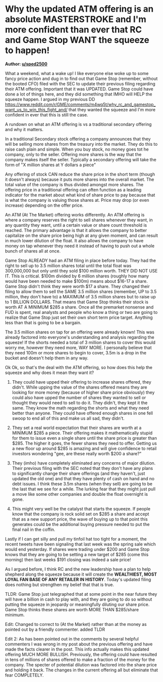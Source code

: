 # Why the updated ATM offering is an absolute MASTERSTROKE and I'm more confident than ever that RC and Game Stop WANT the squeeze to happen!

**Author: [u/sped2500](https://www.reddit.com/user/sped2500/)**

What a weekend, what a wake up! I like everyone else woke up to some fancy price action and dug in to find out that Game Stop (remember, without the booted CFO) filed with the SEC to update their previous filing regarding their ATM offering. Important that it was UPDATED. Game Stop could have done a lot of things here, and they did something that IMHO will HELP the squeeze happen. I argued in my previous DD https://www.reddit.com/r/GME/comments/m4wq5t/why_rc_and_gamestop_want_us_to_win_this_fight_and/ that they wanted the squeeze and I'm more confident in ever that this is still the case.

A rundown on what an ATM offering is vs a traditional secondary offering and why it matters.

In a traditional Secondary stock offering a company announces that they will be selling more shares from the treasury into the market. They do this to raise cash plain and simple. When you buy stock, no money goes tot he company, only to the seller. Offering more shares is the way that the company makes itself the seller. Typically a secondary offering will take the form of "X million shares at Y dollars a piece"

Any offering of stock CAN reduce the share price in the short term (though it doesn't always) because it puts more shares into the overall market. The total value of the company is thus divided amongst more shares. The offering price in a traditional offering can often function as a leading indicator for the market about what kind of share price to pay because that is what the company is valuing those shares at. Price may drop (or even increase) depending on the offer price.

An ATM (At The Market) offering works differently. An ATM offering is where a company reserves the right to sell shares whenever they want, in any quantity they want, until a certain value or share count threshold is reached. The primary advantage is that it allows the company to better capitalize on the share price being high at any given moment, and can result in much lower dilution of the float. It also allows the company to have money on tap whenever they need it instead of having to push out a whole bunch of shares all at once.

Game Stop ALREADY had an ATM filing in place before today. They had the right to sell up to 3.5 million shares total until the total float was 300,000,000 but only until they sold $100 million worth. THEY DID NOT USE IT. This is critical. $100m divided by 6 million shares (roughly how many would have been needed to make $100m) means about $16-17 a share. Game Stop didn't think they were worth $17 a share. They changed their filing to allow them to sell the SAME 3.5 million shares (remember, UP to 3.5 million, they don't have to) a MAXIMUM of 3.5 million shares but to raise up to 1 BILLION DOLLARS. That means that Game Stop thinks their stock is worth AT A MINIMUM $285 a share. Once all the premarket nonsense and FUD is spent, real analysts and people who know a thing or two are going to realize that Game Stop just set their own short term price target. Anything less than that is going to be a bargain.

The 3.5 million shares on tap for an offering were already known! This was already factored into everyone's understanding and analysis regarding the squeeze! If the shorts needed a total of 3 million shares to cover this would worry me, however they need more, WAY MORE. I personally believe that they need 100m or more shares to begin to cover, 3.5m is a drop in the bucket and doesn't help them in any way.

Ok Ok, so that's the deal with the ATM offering, so how does this help the squeeze and why does it mean they want it?

1. They could have upped their offering to increase shares offered, they didn't. While upping the value of the shares offered means they are looking for more money (because of higher share price obviously) they could also have upped the number of shares they wanted to sell or thought they would need to sell to do it. They didn't, they kept it the same. They know the math regarding the shorts and what they need better than anyone. They could have offered enough shares in one fell swoop to end all of this and make us all sad, they didn't.

2. They set a real world expectation that their shares are worth at a MINIMUM $285 a piece. Their offering makes it mathematically stupid for them to issue even a single share until the share price is greater than $285. The higher it goes, the fewer shares they need to offer. Getting us a new floor up around $285 is amazing and will give confidence to retail investors wondering "gee, are these really worth $200 a share?"

3. They (imho) have completely eliminated any concerns of major dilution. Their previous filing with the SEC noted that they don't have any plans to significantly change their share offerings (and they haven't, just updated the old one) and that they have plenty of cash on hand and no debt issues. I think these 3.5m shares (when they sell) are going to be the last that we see for a while. The lurking fear that they might just pull a move like some other companies and double the float overnight is gone.

4. This might very well be the catalyst that starts the squeeze. If people know that the company is rock solid set on $285 a share and accept that as a new support price, the wave of buying up to that point this generates could be the additional buying pressure needed to put the final nail in the coffin.

Lastly if I can get silly and pull my tinfoil hat too tight for a moment, the recent tweets have been signaling that last week was the spring sale which would end yesterday. If shares were trading under $200 and Game Stop knows that they are going to be setting a new target of $285 (come this morning) then last weeks $191 closing was indeed a sale price!

As I argued before, I think RC and the new leadership have a plan to help shepherd along the squeeze because it will create the **WEALTHIEST, MOST LOYAL FAN BASE OF ANY RETAILER IN HISTORY**. Today's updated filing does nothing but strengthen my belief that that is true.

TLDR: Game Stop just telegraphed that at some point in the near future they will have a billion in cash to play with, and they are going to do so without putting the squeeze in jeopardy or meaningfully diluting our share price. Game Stop thinks these shares are worth MORE THAN $285/share minimum.

Edit: Changed to correct to (At the Market) rather than at the money as pointed out by a friendly commenter. added TLDR

Edit 2: As has been pointed out in the comments by several helpful commenters I was wrong in my post about the previous offering and have made the facts clearer in the post. This info actually makes this updated offering MUCH MORE BULLISH. Previously, the offering could have resulted in tens of millions of shares offered to make a fraction of the money for the company. The specter of potential dilution was factored into the share price and holding it back. The changes in the current offering all but eliminate that fear COMPLETELY.

